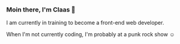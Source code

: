### Moin there, I'm Claas 👋

I am currently in training to become a front-end web developer.

When I'm not currently coding, I'm probably at a punk rock show :relaxed:



<!--
**Vieraaaas/Vieraaaas** is a ✨ _special_ ✨ repository because its `README.md` (this file) appears on your GitHub profile.

Here are some ideas to get you started:

- 🔭 I’m currently working on ...
- 🌱 I’m currently learning ...
- 👯 I’m looking to collaborate on ...
- 🤔 I’m looking for help with ...
- 💬 Ask me about ...
- 📫 How to reach me: ...
- 😄 Pronouns: ...
- ⚡ Fun fact: ...
-->

